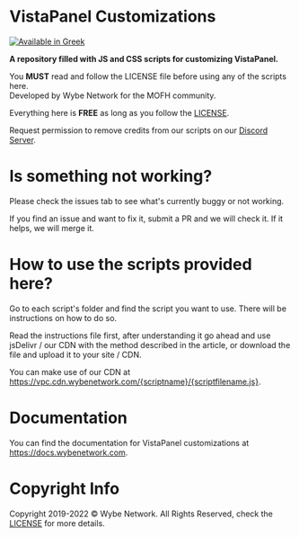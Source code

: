 # VistaPanel Customizations
[![Available in Greek](https://img.shields.io/badge/Available%20In-Greek-blue.svg?longcache=true&style=for-the-badge&colorA=2abbea)](translations/README_el.md)

**A repository filled with JS and CSS scripts for customizing VistaPanel.**

You **MUST** read and follow the LICENSE file before using any of the scripts here.  
Developed by Wybe Network for the MOFH community.

Everything here is **FREE** as long as you follow the [LICENSE](LICENSE.md).

Request permission to remove credits from our scripts on our [Discord Server](https://discord.gg/TCspBav).

# Is something not working?
Please check the issues tab to see what's currently buggy or not working.

If you find an issue and want to fix it, submit a PR and we will check it. If it helps, we will merge it.

# How to use the scripts provided here?
Go to each script's folder and find the script you want to use. There will be instructions on how to do so.

Read the instructions file first, after understanding it go ahead and
use jsDelivr / our CDN with the method described in the article,
or download the file and upload it to your site / CDN.

You can make use of our CDN at https://vpc.cdn.wybenetwork.com/{scriptname}/{scriptfilename.js}.

# Documentation

You can find the documentation for VistaPanel customizations at https://docs.wybenetwork.com.

# Copyright Info
Copyright 2019-2022 © Wybe Network. All Rights Reserved, check the [LICENSE](LICENSE.md) for more details.
